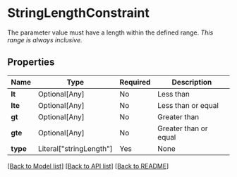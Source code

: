 # StringLengthConstraint

The parameter value must have a length within the defined range.
*This range is always inclusive.*


## Properties
| Name | Type | Required | Description |
| ------------ | ------------- | ------------- | ------------- |
**lt** | Optional[Any] | No | Less than |
**lte** | Optional[Any] | No | Less than or equal |
**gt** | Optional[Any] | No | Greater than |
**gte** | Optional[Any] | No | Greater than or equal |
**type** | Literal["stringLength"] | Yes | None |


[[Back to Model list]](../../../../README.md#models-v2-link) [[Back to API list]](../../../../README.md#apis-v2-link) [[Back to README]](../../../../README.md)
